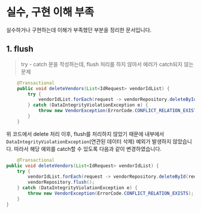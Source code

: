 # 실수, 구현 이해 부족

실수하거나 구현하는데 이해가 부족했던 부분을 정리한 문서입니다.

## 1. flush
> try - catch 문을 작성하는데, flush 처리를 하지 않아서 에러가 catch되지 않는 문제

```java
    @Transactional
    public void deleteVendors(List<IdRequest> vendorIdList) {
        try {
            vendorIdList.forEach(request -> vendorRepository.deleteById(request.getId()));
        } catch (DataIntegrityViolationException e) {
            throw new VendorException(ErrorCode.CONFLICT_RELATION_EXISTS);
        }
    }
```

위 코드에서 delete 처리 이후, flush를 처리하지 않았기 때문에 내부에서 `DataIntegrityViolationException`(연관된 데이터 삭제) 예외가
발생하지 않았습니다. 따라서 해당 예외를 catch할 수 있도록 다음과 같이 변경하였습니다.

```java
    @Transactional
public void deleteVendors(List<IdRequest> vendorIdList) {
    try {
        vendorIdList.forEach(request -> vendorRepository.deleteById(request.getId()));
        vendorRepository.flush();
    } catch (DataIntegrityViolationException e) {
        throw new VendorException(ErrorCode.CONFLICT_RELATION_EXISTS);
    }
}
```
